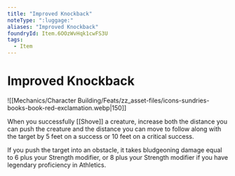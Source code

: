 ```yaml
---
title: "Improved Knockback"
noteType: ":luggage:"
aliases: "Improved Knockback"
foundryId: Item.6OOzWvHqk1cwFS3U
tags:
  - Item
---
```


# Improved Knockback
![[Mechanics/Character Building/Feats/zz_asset-files/icons-sundries-books-book-red-exclamation.webp|150]]

When you successfully [[Shove]] a creature, increase both the distance you can push the creature and the distance you can move to follow along with the target by 5 feet on a success or 10 feet on a critical success.

If you push the target into an obstacle, it takes bludgeoning damage equal to 6 plus your Strength modifier, or 8 plus your Strength modifier if you have legendary proficiency in Athletics.

